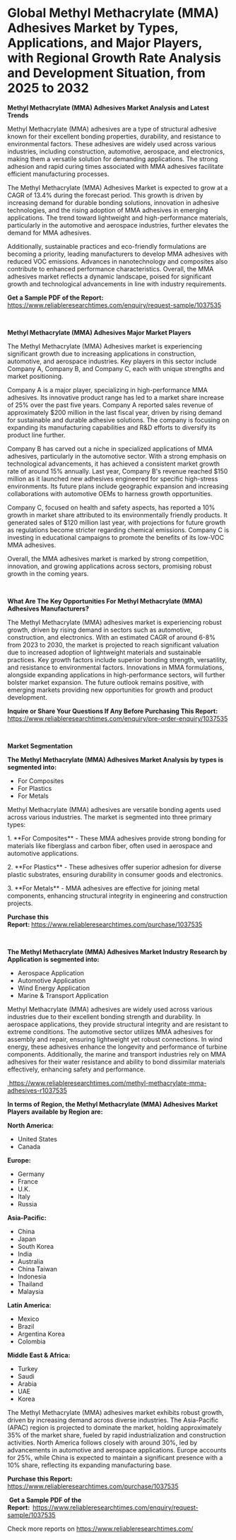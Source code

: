 <p><h1>Global Methyl Methacrylate (MMA) Adhesives Market by Types, Applications, and Major Players, with Regional Growth Rate Analysis and Development Situation, from 2025 to 2032</h1></p><p><strong>Methyl Methacrylate (MMA) Adhesives Market Analysis and Latest Trends</strong></p>
<p><p>Methyl Methacrylate (MMA) adhesives are a type of structural adhesive known for their excellent bonding properties, durability, and resistance to environmental factors. These adhesives are widely used across various industries, including construction, automotive, aerospace, and electronics, making them a versatile solution for demanding applications. The strong adhesion and rapid curing times associated with MMA adhesives facilitate efficient manufacturing processes.</p><p>The Methyl Methacrylate (MMA) Adhesives Market is expected to grow at a CAGR of 13.4% during the forecast period. This growth is driven by increasing demand for durable bonding solutions, innovation in adhesive technologies, and the rising adoption of MMA adhesives in emerging applications. The trend toward lightweight and high-performance materials, particularly in the automotive and aerospace industries, further elevates the demand for MMA adhesives.</p><p>Additionally, sustainable practices and eco-friendly formulations are becoming a priority, leading manufacturers to develop MMA adhesives with reduced VOC emissions. Advances in nanotechnology and composites also contribute to enhanced performance characteristics. Overall, the MMA adhesives market reflects a dynamic landscape, poised for significant growth and technological advancements in line with industry requirements.</p></p>
<p><strong>Get a Sample PDF of the Report:&nbsp;</strong> <a href="https://www.reliableresearchtimes.com/enquiry/request-sample/1037535?utm_campaign=3219&utm_medium=2&utm_source=Github&utm_content=ia&utm_term=21032025&utm_id=methyl-methacrylate-mma-adhesives">https://www.reliableresearchtimes.com/enquiry/request-sample/1037535</a></p>
<p>&nbsp;</p>
<p><strong>Methyl Methacrylate (MMA) Adhesives Major Market Players</strong></p>
<p><p>The Methyl Methacrylate (MMA) Adhesives market is experiencing significant growth due to increasing applications in construction, automotive, and aerospace industries. Key players in this sector include Company A, Company B, and Company C, each with unique strengths and market positioning.</p><p>Company A is a major player, specializing in high-performance MMA adhesives. Its innovative product range has led to a market share increase of 25% over the past five years. Company A reported sales revenue of approximately $200 million in the last fiscal year, driven by rising demand for sustainable and durable adhesive solutions. The company is focusing on expanding its manufacturing capabilities and R&D efforts to diversify its product line further.</p><p>Company B has carved out a niche in specialized applications of MMA adhesives, particularly in the automotive sector. With a strong emphasis on technological advancements, it has achieved a consistent market growth rate of around 15% annually. Last year, Company B's revenue reached $150 million as it launched new adhesives engineered for specific high-stress environments. Its future plans include geographic expansion and increasing collaborations with automotive OEMs to harness growth opportunities.</p><p>Company C, focused on health and safety aspects, has reported a 10% growth in market share attributed to its environmentally friendly products. It generated sales of $120 million last year, with projections for future growth as regulations become stricter regarding chemical emissions. Company C is investing in educational campaigns to promote the benefits of its low-VOC MMA adhesives.</p><p>Overall, the MMA adhesives market is marked by strong competition, innovation, and growing applications across sectors, promising robust growth in the coming years.</p></p>
<p>&nbsp;</p>
<p><strong>What Are The Key Opportunities For Methyl Methacrylate (MMA) Adhesives Manufacturers?</strong></p>
<p><p>The Methyl Methacrylate (MMA) adhesives market is experiencing robust growth, driven by rising demand in sectors such as automotive, construction, and electronics. With an estimated CAGR of around 6-8% from 2023 to 2030, the market is projected to reach significant valuation due to increased adoption of lightweight materials and sustainable practices. Key growth factors include superior bonding strength, versatility, and resistance to environmental factors. Innovations in MMA formulations, alongside expanding applications in high-performance sectors, will further bolster market expansion. The future outlook remains positive, with emerging markets providing new opportunities for growth and product development.</p></p>
<p><strong>Inquire or Share Your Questions If Any Before Purchasing This Report:</strong> <a href="https://www.reliableresearchtimes.com/enquiry/pre-order-enquiry/1037535?utm_campaign=3219&utm_medium=2&utm_source=Github&utm_content=ia&utm_term=21032025&utm_id=methyl-methacrylate-mma-adhesives">https://www.reliableresearchtimes.com/enquiry/pre-order-enquiry/1037535</a></p>
<p>&nbsp;</p>
<p><strong>Market Segmentation</strong></p>
<p><strong>The Methyl Methacrylate (MMA) Adhesives Market Analysis by types is segmented into:</strong></p>
<p><ul><li>For Composites</li><li>For Plastics</li><li>For Metals</li></ul></p>
<p><p>Methyl Methacrylate (MMA) adhesives are versatile bonding agents used across various industries. The market is segmented into three primary types: </p><p>1. **For Composites** - These MMA adhesives provide strong bonding for materials like fiberglass and carbon fiber, often used in aerospace and automotive applications. </p><p>2. **For Plastics** - These adhesives offer superior adhesion for diverse plastic substrates, ensuring durability in consumer goods and electronics. </p><p>3. **For Metals** - MMA adhesives are effective for joining metal components, enhancing structural integrity in engineering and construction projects.</p></p>
<p><strong>Purchase this Report:&nbsp;</strong><a href="https://www.reliableresearchtimes.com/purchase/1037535?utm_campaign=3219&utm_medium=2&utm_source=Github&utm_content=ia&utm_term=21032025&utm_id=methyl-methacrylate-mma-adhesives">https://www.reliableresearchtimes.com/purchase/1037535</a></p>
<p>&nbsp;</p>
<p><strong>The Methyl Methacrylate (MMA) Adhesives Market Industry Research by Application is segmented into:</strong></p>
<p><ul><li>Aerospace Application</li><li>Automotive Application</li><li>Wind Energy Application</li><li>Marine & Transport Application</li></ul></p>
<p><p>Methyl Methacrylate (MMA) adhesives are widely used across various industries due to their excellent bonding strength and durability. In aerospace applications, they provide structural integrity and are resistant to extreme conditions. The automotive sector utilizes MMA adhesives for assembly and repair, ensuring lightweight yet robust connections. In wind energy, these adhesives enhance the longevity and performance of turbine components. Additionally, the marine and transport industries rely on MMA adhesives for their water resistance and ability to bond dissimilar materials effectively, enhancing safety and performance.</p></p>
<p><a href="https://www.reliableresearchtimes.com/methyl-methacrylate-mma-adhesives-r1037535?utm_campaign=3219&utm_medium=2&utm_source=Github&utm_content=ia&utm_term=21032025&utm_id=methyl-methacrylate-mma-adhesives">&nbsp;https://www.reliableresearchtimes.com/methyl-methacrylate-mma-adhesives-r1037535</a></p>
<p><strong>In terms of Region, the Methyl Methacrylate (MMA) Adhesives Market Players available by Region are:</strong></p>
<p>
    <p> <strong> North America: </strong>
        <ul>
            <li>United States</li>
            <li>Canada</li>
        </ul>
        </p> 
    <p> <strong> Europe: </strong>
        <ul>
            <li>Germany</li>
            <li>France</li>
            <li>U.K.</li>
            <li>Italy</li>
            <li>Russia</li>
        </ul>
        </p> 
    <p> <strong> Asia-Pacific: </strong>
        <ul>
            <li>China</li>
            <li>Japan</li>
            <li>South Korea</li>
            <li>India</li>
            <li>Australia</li>
            <li>China Taiwan</li>
            <li>Indonesia</li>
            <li>Thailand</li>
            <li>Malaysia</li>
        </ul>
        </p> 
    <p> <strong> Latin America: </strong>
        <ul>
            <li>Mexico</li>
            <li>Brazil</li>
            <li>Argentina Korea</li>
            <li>Colombia</li>
        </ul>
        </p> 
    <p> <strong> Middle East & Africa: </strong>
        <ul>
            <li>Turkey</li>
            <li>Saudi</li>
            <li>Arabia</li>
            <li>UAE</li>
            <li>Korea</li>
        </ul>
    </p>
    </p>
<p><p>The Methyl Methacrylate (MMA) adhesives market exhibits robust growth, driven by increasing demand across diverse industries. The Asia-Pacific (APAC) region is projected to dominate the market, holding approximately 35% of the market share, fueled by rapid industrialization and construction activities. North America follows closely with around 30%, led by advancements in automotive and aerospace applications. Europe accounts for 25%, while China is expected to maintain a significant presence with a 10% share, reflecting its expanding manufacturing base.</p></p>
<p><strong>Purchase this Report: </strong><a href="https://www.reliableresearchtimes.com/purchase/1037535?utm_campaign=3219&utm_medium=2&utm_source=Github&utm_content=ia&utm_term=21032025&utm_id=methyl-methacrylate-mma-adhesives">https://www.reliableresearchtimes.com/purchase/1037535</a></p>
<p>&nbsp;<strong>Get a Sample PDF of the Report:&nbsp;&nbsp;</strong><a href="https://www.reliableresearchtimes.com/enquiry/request-sample/1037535?utm_campaign=3219&utm_medium=2&utm_source=Github&utm_content=ia&utm_term=21032025&utm_id=methyl-methacrylate-mma-adhesives">https://www.reliableresearchtimes.com/enquiry/request-sample/1037535</a></p>
<p><strong></strong></p>
<p>Check more reports on <a href="https://www.reliableresearchtimes.com/?utm_campaign=3219&utm_medium=2&utm_source=Github&utm_content=ia&utm_term=21032025&utm_id=methyl-methacrylate-mma-adhesives">https://www.reliableresearchtimes.com/</a></p>